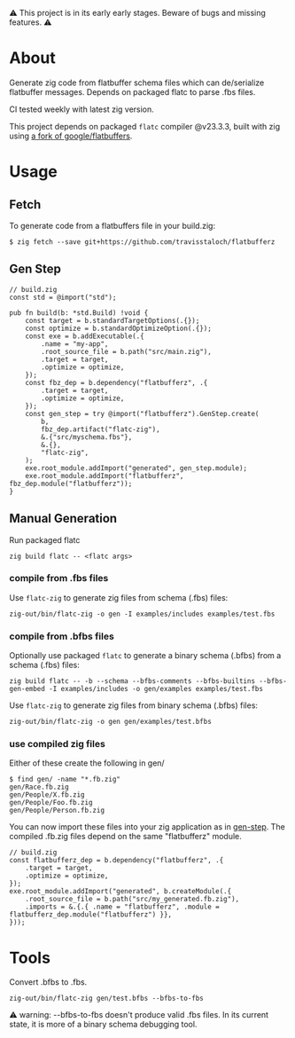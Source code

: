 :warning: This project is in its early early stages. Beware of bugs and missing features. :warning:

# About

Generate zig code from flatbuffer schema files which can de/serialize flatbuffer messages. Depends on packaged flatc to parse .fbs files.

CI tested weekly with latest zig version.

This project depends on packaged `flatc` compiler @v23.3.3, built with zig using [a fork of google/flatbuffers](https://github.com/travisstaloch/flatbuffers).

# Usage

## Fetch
To generate code from a flatbuffers file in your build.zig:

```console
$ zig fetch --save git+https://github.com/travisstaloch/flatbufferz
```

## Gen Step
```zig
// build.zig
const std = @import("std");

pub fn build(b: *std.Build) !void {
    const target = b.standardTargetOptions(.{});
    const optimize = b.standardOptimizeOption(.{});
    const exe = b.addExecutable(.{
        .name = "my-app",
        .root_source_file = b.path("src/main.zig"),
        .target = target,
        .optimize = optimize,
    });
    const fbz_dep = b.dependency("flatbufferz", .{
        .target = target,
        .optimize = optimize,
    });
    const gen_step = try @import("flatbufferz").GenStep.create(
        b,
        fbz_dep.artifact("flatc-zig"),
        &.{"src/myschema.fbs"},
        &.{},
        "flatc-zig",
    );
    exe.root_module.addImport("generated", gen_step.module);
    exe.root_module.addImport("flatbufferz", fbz_dep.module("flatbufferz"));
}

```


## Manual Generation

Run packaged flatc
```console
zig build flatc -- <flatc args>
```

### compile from .fbs files
Use `flatc-zig` to generate zig files from schema (.fbs) files:
```console
zig-out/bin/flatc-zig -o gen -I examples/includes examples/test.fbs
```

### compile from .bfbs files
Optionally use packaged `flatc` to generate a binary schema (.bfbs) from a schema (.fbs) files:
```console
zig build flatc -- -b --schema --bfbs-comments --bfbs-builtins --bfbs-gen-embed -I examples/includes -o gen/examples examples/test.fbs
```
Use `flatc-zig` to generate zig files from binary schema (.bfbs) files:
```
zig-out/bin/flatc-zig -o gen gen/examples/test.bfbs
```

### use compiled zig files
Either of these create the following in gen/
```console
$ find gen/ -name "*.fb.zig"
gen/Race.fb.zig
gen/People/X.fb.zig
gen/People/Foo.fb.zig
gen/People/Person.fb.zig
```

You can now import these files into your zig application as in [gen-step](#gen-step).  The compiled .fb.zig files depend on the same "flatbufferz" module.

```zig
// build.zig
const flatbufferz_dep = b.dependency("flatbufferz", .{
    .target = target,
    .optimize = optimize,
});
exe.root_module.addImport("generated", b.createModule(.{
    .root_source_file = b.path("src/my_generated.fb.zig"),
    .imports = &.{.{ .name = "flatbufferz", .module = flatbufferz_dep.module("flatbufferz") }},
}));
```


# Tools
Convert .bfbs to .fbs.
```console
zig-out/bin/flatc-zig gen/test.bfbs --bfbs-to-fbs
```
:warning: warning: --bfbs-to-fbs doesn't produce valid .fbs files. In its current state, it is more of a binary schema debugging tool. 